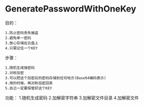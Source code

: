 # GeneratePasswordWithOneKey
目的：

    1.防止密码丢失被盗
    2.避免单一密码
    3.放心存储在云盘上
    4.只需记住一个KEY

步骤：
  
    1.随机生成强密码
    2.对称加密
    3.可以把这个加密后的密码存储到任何地方(Base64编码表示)
    4.用的时候，再对称加密回来
    5.自己一定要保管好这个KEY

功能：
    1.随机生成密码
    2.加解密字符串
    3.加解密文件目录
    4.加解密文件